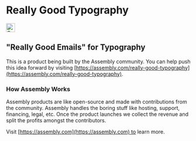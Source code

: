 # Really Good Typography

<a href="https://assembly.com/really-good-typography/bounties?utm_campaign=assemblage&utm_source=really-good-typography&utm_medium=repo_badge"><img src="https://asm-badger.herokuapp.com/really-good-typography/badges/tasks.svg" height="24px" alt="Open Tasks" /></a>

## "Really Good Emails" for Typography

This is a product being built by the Assembly community. You can help push this idea forward by visiting [https://assembly.com/really-good-typography](https://assembly.com/really-good-typography).

### How Assembly Works

Assembly products are like open-source and made with contributions from the community. Assembly handles the boring stuff like hosting, support, financing, legal, etc. Once the product launches we collect the revenue and split the profits amongst the contributors.

Visit [https://assembly.com](https://assembly.com) to learn more.
